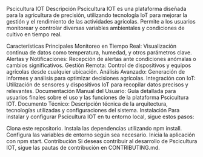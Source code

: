 Pscicultura IOT
Descripción
Pscicultura IOT es una plataforma diseñada para la agricultura de precisión, utilizando tecnología IoT para mejorar la gestión y el rendimiento de las actividades agrícolas. Permite a los usuarios monitorear y controlar diversas variables ambientales y condiciones de cultivo en tiempo real.

Características Principales
Monitoreo en Tiempo Real: Visualización continua de datos como temperatura, humedad, y otros parámetros clave.
Alertas y Notificaciones: Recepción de alertas ante condiciones anómalas o cambios significativos.
Gestión Remota: Control de dispositivos y equipos agrícolas desde cualquier ubicación.
Análisis Avanzado: Generación de informes y análisis para optimizar decisiones agrícolas.
Integración con IoT: Utilización de sensores y dispositivos IoT para recopilar datos precisos y relevantes.
Documentación
Manual del Usuario: Guía detallada para usuarios finales sobre el uso y las funciones de la plataforma Pscicultura IOT.
Documento Técnico: Descripción técnica de la arquitectura, tecnologías utilizadas y configuraciones del sistema.
Instalación
Para instalar y configurar Pscicultura IOT en tu entorno local, sigue estos pasos:

Clona este repositorio.
Instala las dependencias utilizando npm install.
Configura las variables de entorno según sea necesario.
Inicia la aplicación con npm start.
Contribución
Si deseas contribuir al desarrollo de Pscicultura IOT, sigue las pautas de contribución en CONTRIBUTING.md.